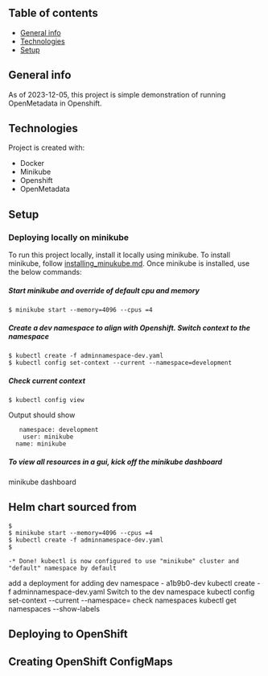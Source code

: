 ## Table of contents
* [General info](#general-info)
* [Technologies](#technologies)
* [Setup](#setup)

## General info
As of 2023-12-05, this project is simple demonstration of running OpenMetadata in Openshift. 
	
## Technologies
Project is created with:
* Docker
* Minikube
* Openshift
* OpenMetadata
	
## Setup
### Deploying locally on minikube
To run this project locally, install it locally using minikube. To install minikube, follow [installing_minukube.md](minikube/installing_minukube.md). Once minikube is installed, use the below commands:

##### Start minikube and override of default cpu and memory
```
$ minikube start --memory=4096 --cpus =4
```
##### Create a dev namespace to align with Openshift. Switch context to the namespace
```
$ kubectl create -f adminnamespace-dev.yaml
$ kubectl config set-context --current --namespace=development
```

##### Check current context
```
$ kubectl config view
```

Output should show 
```
   namespace: development
    user: minikube
  name: minikube

```
##### To view all resources in a gui, kick off the minikube dashboard
minikube dashboard

## Helm chart sourced from

```
$ 
$ minikube start --memory=4096 --cpus =4
$ kubectl create -f adminnamespace-dev.yaml
$ 
```


	-* Done! kubectl is now configured to use "minikube" cluster and "default" namespace by default
add a deployment for adding dev namespace - a1b9b0-dev
	kubectl create -f adminnamespace-dev.yaml
Switch to the dev namespace 
kubectl config set-context --current --namespace=<insert-namespace-name-here>
check namespaces
	kubectl get namespaces --show-labels


## Deploying to OpenShift

## Creating OpenShift ConfigMaps 

